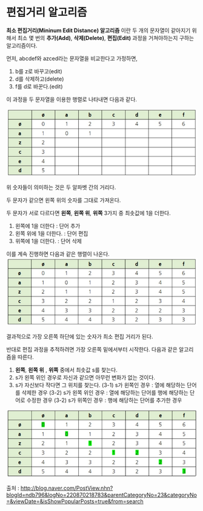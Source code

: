 # 편집거리 알고리즘  

**최소 편집거리(Mininum Edit Distance) 알고리즘** 이란 두 개의 문자열이 같아지기 위해서 최소 몇 번의 **추가(Add)**, **삭제(Delete)**, **편집(Edit)** 과정을 거쳐야하는지 구하는 알고리즘이다.  

먼저, abcdef와 azced라는 문자열을 비교한다고 가정하면,  
1. b를 z로 바꾸고(edit)
2. d를 삭제하고(delete)  
3. f를 d로 바꾼다.(edit)

이 과정을 두 문자열을 이용한 행렬로 나타내면 다음과 같다.  

![editDistance1](image/editDistance1.jpg)  

위 숫자들이 의미하는 것은 두 알파벳 간의 거리다.  

두 문자가 같으면 왼쪽 위의 숫자를 그대로 가져온다.

두 문자가 서로 다르다면 **왼쪽**, **왼쪽 위**, **위쪽** 3가지 중 최솟값에 1을 더한다.  
1. 왼쪽에 1을 더한다 : 단어 추가  
2. 왼쪽 위에 1을 더한다. : 단어 편집
3. 위쪽에 1을 더한다. : 단어 삭제

이를 계속 진행하면 다음과 같은 행렬이 나온다.
![editDistance2](image/editDistance2.jpg)  

결과적으로 가장 오른쪽 하단에 있는 숫자가 최소 편집 거리가 된다.  

반대로 편집 과정을 추적하려면 가장 오른쪽 밑에서부터 시작한다. 다음과 같은 알고리즘을 따른다.  

1. **왼쪽**, **왼쪽 위** , **위쪽** 중에서 최솟값 s를 찾는다.
2. s가 왼쪽 위인 경우로 자신과 같으면 아무런 변화가 없는 것이다.  
3. s가 자신보다 작다면 그 위치를 찾는다.
  (3-1) s가 왼쪽인 경우 : 열에 해당하는 단어를 삭제한 경우
  (3-2) s가 왼쪽 위인 경우 : 열에 해당하는 단어를 행에 해당하는 단어로 수정한 경우
  (3-2) s가 위쪽인 경우 : 행에 해당하는 단어를 추가한 경우

  ![editDistance3](image/editDistance3.jpg)



출처 : http://blog.naver.com/PostView.nhn?blogId=ndb796&logNo=220870218783&parentCategoryNo=23&categoryNo=&viewDate=&isShowPopularPosts=true&from=search
